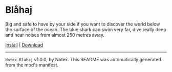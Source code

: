 # Blåhaj

Big and safe to have by your side if you want to discover the world below the surface of the ocean. The blue shark can swim very far, dive really deep and hear noises from almost 250 metres away.

[Install](https://hitman-resources.netlify.app/smf-install-link/https://github.com/Notexe/h3-blahaj/releases/latest/download/mod.framework.zip) | [Download](https://github.com/Notexe/h3-blahaj/releases/latest/download/mod.framework.zip)

---

`Notex.Blahaj` v1.0.0, by Notex. This README was automatically generated from the mod's manifest.
